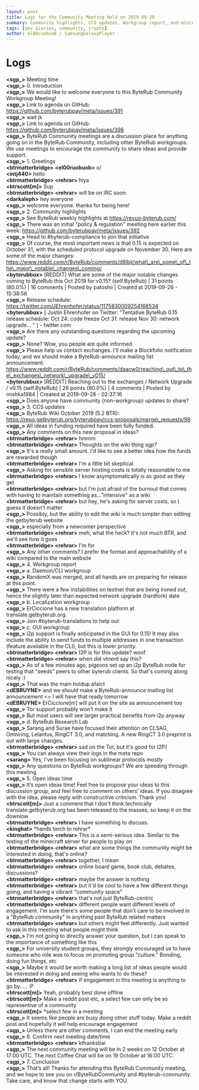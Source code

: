 ```yaml
---
layout: post
title: Logs for the Community Meeting Held on 2019-09-28
summary: Community highlights, CCS updates, Workgroup report, and miscellaneous
tags: [dev diaries, community, crypto]
author: el00ruobuob / SamsungGalaxyPlayer
---
```


# Logs  


**\<sgp\_>** Meeting time  
**\<sgp\_>** 0. Introduction  
**\<sgp\_>** We would like to welcome everyone to this ByteRub Community Workgroup Meeting!  
**\<sgp\_>** Link to agenda on GitHub: https://github.com/byterubpay/meta/issues/391  
**\<sgp\_>** wait jk  
**\<sgp\_>** Link to agenda on GitHub: https://github.com/byterubpay/meta/issues/396  
**\<sgp\_>** ByteRub Community meetings are a discussion place for anything going on in the ByteRub Community, including other ByteRub workgroups. We use meetings to encourage the community to share ideas and provide support.  
**\<sgp\_>** 1. Greetings  
**\<btrmatterbridge> \<el00ruobuob>** o/  
**\<intj440>** hello  
**\<btrmatterbridge> \<rehrar>** hiya  
**\<btrscott[m]>** Sup  
**\<btrmatterbridge> \<rehrar>** will be on IRC soon.  
**\<darkaleph>** hey everyone  
**\<sgp\_>** welcome everyone. thanks for being here!  
**\<sgp\_>** 2. Community highlights  
**\<sgp\_>** See ByteRub weekly highlights at https://revuo-byterub.com/  
**\<sgp\_>** There was an initial "policy & regulation" meeting here earlier this week: https://github.com/byterubpay/meta/issues/392  
**\<sgp\_>** Head to #byterub-compliance to join that initiative  
**\<sgp\_>** Of course, the most important news is that 0.15 is expected on October 31, with the scheduled protocol upgrade on November 30. Here are some of the major changes: https://www.reddit.com/r/ByteRub/comments/d9lbji/what\_are\_some\_of\_the\_major\_notable\_changes\_coming/  
**\<byterubbux>** [REDDIT] What are some of the major notable changes coming to ByteRub this Oct 2019 for v0.15? (self.ByteRub) | 31 points (80.0%) | 16 comments | Posted by patoshii | Created at 2019-09-26 - 15:38:56  
**\<sgp\_>** Release schedule: https://twitter.com/JEhrenhofer/status/1175830009254166534  
**\<byterubbux>** [ Justin Ehrenhofer on Twitter: "Tentative ByteRub 0.15 release schedule: Oct 24: code freeze Oct 31: release Nov 30: network upgrade… " ] - twitter.com  
**\<sgp\_>** Are there any outstanding questions regarding the upcoming update?  
**\<sgp\_>** None? Wow, you people are quite informed  
**\<sgp\_>** Please help us contact exchanges. I'll make a Blockfolio notification today, and we should make a ByteRub-announce mailing list announcement: https://www.reddit.com/r/ByteRub/comments/daacw0/reaching\_out\_to\_the\_exchanges\_network\_upgrade\_v015/  
**\<byterubbux>** [REDDIT] Reaching out to the exchanges / Network Upgrade / v0.15 (self.ByteRub) | 26 points (90.0%) | 4 comments | Posted by mishka1984 | Created at 2019-09-28 - 02:37:16  
**\<sgp\_>** Does anyone have community (non-workgroup) updates to share?  
**\<sgp\_>** 3. CCS updates  
**\<sgp\_>** ByteRub Wiki October 2019 (5.2 BTR): https://repo.getbyterub.org/byterubpay/ccs-proposals/merge\_requests/98  
**\<sgp\_>** All ideas in funding required have been fully funded.  
**\<sgp\_>** Any comments on this new proposal in ideas?  
**\<btrmatterbridge> \<rehrar>** hmmm  
**\<btrmatterbridge> \<rehrar>** Thoughts on the wiki thing sgp?  
**\<sgp\_>** It's a really small amount. I'd like to see a better idea how the funds are rewarded though  
**\<btrmatterbridge> \<rehrar>** I'm a little bit skeptical  
**\<sgp\_>** Asking for sensible server hosting costs is totally reasonable to me  
**\<btrmatterbridge> \<rehrar>** I know asymptomatically is as good as they get  
**\<btrmatterbridge> \<rehrar>** but I'm just afraid of the burnout that comes with having to maintain something as..."intensive" as a wiki  
**\<btrmatterbridge> \<rehrar>** but hey, he's asking for server costs, so I guess it doesn't matter  
**\<sgp\_>** Possibly, but the ability to edit the wiki is much simpler than editing the getbyterub website  
**\<sgp\_>** especially from a newcomer perspective  
**\<btrmatterbridge> \<rehrar>** meh, what the heck? it's not much BTR, and we'll see how it goes  
**\<btrmatterbridge> \<rehrar>** I'm for  
**\<sgp\_>** Any other comments? I prefer the format and approachability of a wiki compared to the main website  
**\<sgp\_>** 4. Workgroup report  
**\<sgp\_>** a. Daemon/CLI workgroup  
**\<sgp\_>** RandomX was merged, and all hands are on preparing for release at this point.  
**\<sgp\_>** There were a few instabilities on testnet that are being ironed out, hence the slightly later than expected network upgrade (hardfork) date  
**\<sgp\_>** b. Localization workgroup  
**\<sgp\_>** ErCiccione has a new translation platform at translate.getbyterub.org.  
**\<sgp\_>** Join #byterub-translations to help out  
**\<sgp\_>** c. GUI workgroup  
**\<sgp\_>** i2p support is finally anticipated in the GUI for 0.15! It may also include the ability to send funds to multiple addresses in one transaction (feature available in the CLI), but this is lower priority.  
**\<btrmatterbridge> \<rehrar>** I2P is for this update? woof  
**\<btrmatterbridge> \<rehrar>** when did vtnerd say this?  
**\<sgp\_>** As of a few minutes ago, pigeons set up an i2p ByteRub node for testing that "seeds" peers to other byterub clients. So that's coming along nicely :)  
**\<sgp\_>** That was the main holdup afaict  
**\<dEBRUYNE>**  and we should make a ByteRub-announce mailing list announcement \<= I will have that ready tomorrow  
**\<dEBRUYNE>** ErCiccione[m] will put it on the site as announcement too  
**\<sgp\_>** Tor support probably won't make it  
**\<sgp\_>** But most users will see larger practical benefits from i2p anyway  
**\<sgp\_>** d. ByteRub Research Lab  
**\<sgp\_>** Sarang and Surae have focused their attention on CLSAG, Omniring, Lelantus, RingCT 3.0, and matching. A new RingCT 3.0 preprint is out with large changes.  
**\<btrmatterbridge> \<rehrar>** sad on the Tor, but it's good for I2P{  
**\<sgp\_>** You can always view their logs in the meta repo  
**\<sarang>** Yes, I've been focusing on sublinear protocols mostly  
**\<sgp\_>** Any questions on ByteRub workgroups? We are speeding through this meeting  
**\<sgp\_>** 5. Open ideas time  
**\<sgp\_>** It’s open ideas time! Feel free to propose your ideas to this discussion group, and feel free to comment on others’ ideas. If you disagree with the idea, please reply with constructive criticism. Thank you!  
**\<btrscott[m]>** Just a comment that I don't think technically translate.getbyterub.org has been released to the masses, so keep it on the downlow  
**\<btrmatterbridge> \<rehrar>** I have something to discuss.  
**\<kinghat>** \*hands torch to rehrar\*  
**\<btrmatterbridge> \<rehrar>** This is a semi-serious idea. Similar to the testing of the minecraft server for people to play on  
**\<btrmatterbridge> \<rehrar>** what are some things the community might be interested in doing, that's online?  
**\<btrmatterbridge> \<rehrar>** together, I mean  
**\<btrmatterbridge> \<rehrar>** online board game, book club, debates, discussions?  
**\<btrmatterbridge> \<rehrar>** maybe the answer is nothing  
**\<btrmatterbridge> \<rehrar>** but it'd be cool to have a few different things going, and having a vibrant "community space"  
**\<btrmatterbridge> \<rehrar>** that's not just ByteRub-centric  
**\<btrmatterbridge> \<rehrar>** different people want different levels of engagement. I'm sure there's some people that don't care to be involved in a "ByteRub community" in anything past ByteRub related matters  
**\<btrmatterbridge> \<rehrar>** but others might feel differently. Just wanted to ask in this meeting what people might think  
**\<sgp\_>** I'm not going to directly answer your question, but I can speak to the importance of something like this  
**\<sgp\_>** For university student groups, they strongly encouraged us to have someone who role was to focus on promoting group "culture." Bonding, doing fun things, etc  
**\<sgp\_>** Maybe it would be worth making a long list of ideas people would be interested in doing and seeing who wants to do these?  
**\<btrmatterbridge> \<rehrar>** if engagement in this meeting is anything to go by..... :P  
**\<btrscott[m]>** Yeah, probably best done offline  
**\<btrscott[m]>** Make a reddit post etc, a select few can only be so representive of a community  
**\<btrscott[m]>** \*select few in a meeting  
**\<sgp\_>** It seems like people are busy doing other stuff today. Make a reddit post and hopefully it will help encourage engagement  
**\<sgp\_>** Unless there are other comments, I can end the meeting early  
**\<sgp\_>** 6. Confirm next meeting date/time  
**\<btrmatterbridge> \<rehrar>** kthanksbai  
**\<sgp\_>** The next community meeting will be in 2 weeks on 12 October at 17:00 UTC. The next Coffee Chat will be on 19 October at 16:00 UTC.  
**\<sgp\_>** 7. Conclusion  
**\<sgp\_>** That’s all! Thanks for attending this ByteRub Community meeting, and we hope to see you on r/ByteRubCommunity and #byterub-community. Take care, and know that change starts with YOU.  
